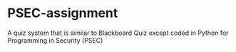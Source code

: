 # PSEC-assignment
A quiz system that is similar to Blackboard Quiz except coded in Python for Programming in Security (PSEC)
